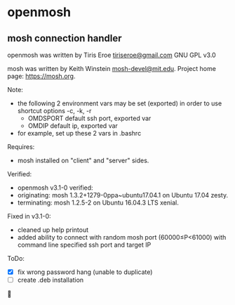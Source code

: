 # openmosh
## mosh connection handler

openmosh was written by Tiris Eroe tiriseroe@gmail.com GNU GPL v3.0

mosh was written by Keith Winstein mosh-devel@mit.edu. Project home page: https://mosh.org.

Note:
  * the following 2 environment vars may be set (exported) in order to use shortcut options -c, -k, -r
	  * OMDSPORT    default ssh port, exported var
	  * OMDIP       default ip, exported var
  * for example, set up these 2 vars in .bashrc
    
Requires: 
  * mosh installed on "client" and "server" sides.
  
Verified:
  * openmosh v3.1-0 verified:
  * originating: mosh 1.3.2+1279-0ppa~ubuntu17.04.1 on Ubuntu 17.04 zesty.
  * terminating: mosh 1.2.5-2 on Ubuntu 16.04.3 LTS xenial.
  
Fixed in v3.1-0:
  * cleaned up help printout
  * added ability to connect with random mosh port (60000≤P<61000) with command line specified ssh port and target IP

ToDo: 
  - [X] fix wrong password hang (unable to duplicate)
  - [ ] create .deb installation

:koala:
